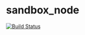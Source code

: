 # sandbox_node

[![Build Status](https://travis-ci.org/josh-egan/sandbox_node.svg?branch=master)](https://travis-ci.org/josh-egan/sandbox_node)